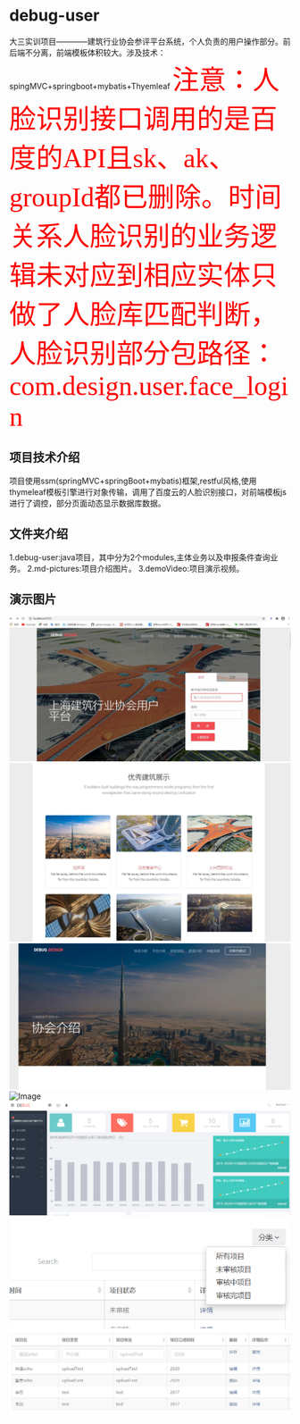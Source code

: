 # debug-user
大三实训项目————建筑行业协会参评平台系统，个人负责的用户操作部分。前后端不分离，前端模板体积较大。涉及技术：spingMVC+springboot+mybatis+Thyemleaf
<font color=ff0000 size=12 face="宋体">注意：人脸识别接口调用的是百度的API且sk、ak、groupId都已删除。时间关系人脸识别的业务逻辑未对应到相应实体只做了人脸库匹配判断，人脸识别部分包路径：com.design.user.face_login</font>

## 项目技术介绍
项目使用ssm(springMVC+springBoot+mybatis)框架,restful风格,使用thymeleaf模板引擎进行对象传输，调用了百度云的人脸识别接口，对前端模板js进行了调控，部分页面动态显示数据库数据。

## 文件夹介绍
1.debug-user:java项目，其中分为2个modules,主体业务以及申报条件查询业务。
2.md-pictures:项目介绍图片。
3.demoVideo:项目演示视频。

## 演示图片
![Image](https://github.com/raineddown/debug-user/blob/master/md-pictures/1.png)
![Image](https://github.com/raineddown/debug-user/blob/master/md-pictures/2.png)
![Image](https://github.com/raineddown/debug-user/blob/master/md-pictures/3.png)
![Image](https://github.com/raineddown/debug-user/blob/master/md-pictures/4.png)
![Image](https://github.com/raineddown/debug-user/blob/master/md-pictures/5.png)
![Image](https://github.com/raineddown/debug-user/blob/master/md-pictures/6.png)
![Image](https://github.com/raineddown/debug-user/blob/master/md-pictures/7.png)
